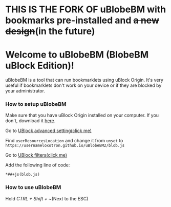 # **THIS IS THE FORK OF uBlobeBM with bookmarks pre-installed and ~~a new design~~(in the future)**

# Welcome to uBlobeBM (BlobeBM uBlock Edition)!

uBlobeBM is a tool that can run bookmarklets using uBlock Origin. It's very useful if bookmarklets don't work on your device or if they are blocked by your administrator.

### How to setup uBlobeBM
Make sure that you have uBlock Origin installed on your computer. If you don't, download it [here](https://chromewebstore.google.com/detail/ublock-origin/cjpalhdlnbpafiamejdnhcphjbkeiagm).

Go to
[UBlock advanced setting(click me)](chrome-extension://cjpalhdlnbpafiamejdnhcphjbkeiagm/advanced-settings.html)

Find `userResourcesLocation` and change it from `unset` to 
`https://usernameloxotron.github.io/uBlobeBM2/blob.js`

Go to 
[UBlock filters(click me)](chrome-extension://cjpalhdlnbpafiamejdnhcphjbkeiagm/1p-filters.html)

Add the following line of code:
```
*##+js(blob.js)
```

### How to use uBlobeBM
Hold _CTRL + Shift + ~_(Next to the ESC)
